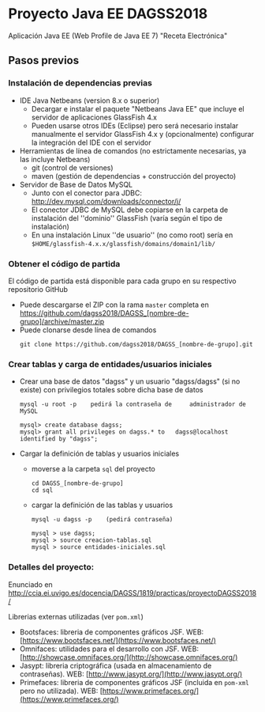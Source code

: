 # Proyecto Java EE DAGSS2018

Aplicación Java EE (Web Profile de Java EE 7) "Receta Electrónica"

## Pasos previos

### Instalación de dependencias previas
* IDE Java Netbeans (version 8.x o superior)
  * Decargar e instalar el paquete "Netbeans Java EE" que incluye el servidor de aplicaciones GlassFish 4.x
  * Pueden usarse otros IDEs (Eclipse) pero será necesario instalar manualmente el servidor GlassFish 4.x 
   y (opcionalmente) configurar la integración del IDE con el servidor
* Herramientas de línea de comandos (no estrictamente necesarias, ya las incluye Netbeans)
  * git (control de versiones)
  * maven (gestión de dependencias + construcción del proyecto)
* Servidor de Base de Datos MySQL 
  * Junto con el conector para JDBC: <http://dev.mysql.com/downloads/connector/j/>
  * El conector JDBC de MySQL debe copiarse en la
    carpeta de instalación del ''dominio'' GlassFish (varía según el tipo de instalación)
  * En una instalación Linux ''de usuario'' (no como root) sería en `$HOME/glassfish-4.x.x/glassfish/domains/domain1/lib/`


### Obtener el código de partida
El código de partida está disponible para cada grupo en su respectivo repositorio GitHub

* Puede descargarse el ZIP con la rama `master` completa en <https://github.com/dagss2018/DAGSS_[nombre-de-grupo]/archive/master.zip>
* Puede clonarse desde línea de comandos
    ```
    git clone https://github.com/dagss2018/DAGSS_[nombre-de-grupo].git
    ```


### Crear tablas y carga de entidades/usuarios iniciales

* Crear una base de datos "dagss" y un usuario "dagss/dagss" (si no existe) con privilegios totales sobre dicha base de datos

    ```
    mysql -u root -p    pedirá la contraseña de     administrador de MySQL

    mysql> create database dagss;
    mysql> grant all privileges on dagss.* to   dagss@localhost identified by "dagss";
    ```

* Cargar la definición de tablas y usuarios iniciales 

  * moverse a la carpeta `sql` del proyecto 
    ```
    cd DAGSS_[nombre-de-grupo]
    cd sql
    ```
  
  * cargar la definición de las tablas y usuarios
    ```
    mysql -u dagss -p    (pedirá contraseña)

    mysql > use dagss;
    mysql > source creacion-tablas.sql
    mysql > source entidades-iniciales.sql
    ```

### Detalles del proyecto: 

Enunciado en <http://ccia.ei.uvigo.es/docencia/DAGSS/1819/practicas/proyectoDAGSS2018/>

Librerias externas utilizadas (ver `pom.xml`)
* Bootsfaces: libreria de componentes gráficos JSF. WEB: [https://www.bootsfaces.net/](https://www.bootsfaces.net/)
* Omnifaces: utilidades para el desarrollo con JSF. WEB: [http://showcase.omnifaces.org/](http://showcase.omnifaces.org/)
* Jasypt: libreria criptográfica (usada en almacenamiento de contraseñas). WEB: [http://www.jasypt.org/](http://www.jasypt.org/)
* Primefaces: libreria de componentes gráficos JSF (incluida en `pom-xml` pero no utilizada). WEB: [https://www.primefaces.org/](https://www.primefaces.org/)
